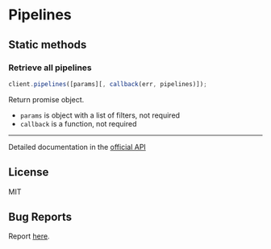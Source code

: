 # Pipelines

## Static methods

### Retrieve all pipelines

```javascript
client.pipelines([params][, callback(err, pipelines)]);
```

Return promise object.

- `params` is object with a list of filters, not required
- `callback` is a function, not required

---

Detailed documentation in the [official API](https://developers.getbase.com/docs/rest/reference/pipelines "API Documentation")

## License
MIT

## Bug Reports
Report [here](https://github.com/yurypaleev/BaseCRM/issues?q=pipelines).